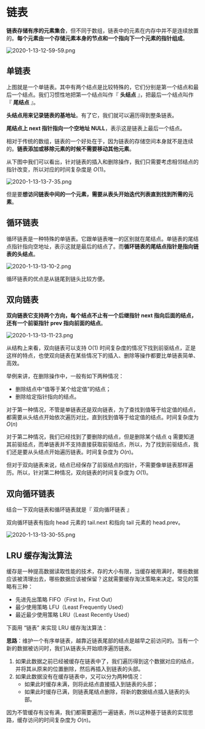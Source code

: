 # 链表

**链表存储有序的元素集合**，但不同于数组，链表中的元素在内存中并不是连续放置的。**每个元素由一个存储元素本身的节点和一个指向下一个元素的指针组成**。

![2020-1-13-12-59-59.png](https://garrik-default-imgs.oss-accelerate.aliyuncs.com/imgs/2020-1-13-12-59-59.png)

## 单链表

上图就是一个单链表。其中有两个结点是比较特殊的，它们分别是第一个结点和最后一个结点。我们习惯性地把第一个结点叫作『 **头结点** 』，把最后一个结点叫作『 **尾结点** 』。

**头结点用来记录链表的基地址**。有了它，我们就可以遍历得到整条链表。

**尾结点上 next 指针指向一个空地址 NULL**，表示这是链表上最后一个结点。

相对于传统的数组，链表的一个好处在于，因为链表的存储空间本身就不是连续的。**链表添加或移除元素的时候不需要移动其他元素**。

从下图中我们可以看出，针对链表的插入和删除操作，我们只需要考虑相邻结点的指针改变，所以对应的时间复杂度是 $O(1)$。

![2020-1-13-13-7-35.png](https://garrik-default-imgs.oss-accelerate.aliyuncs.com/imgs/2020-1-13-13-7-35.png)

但是要**想访问链表中间的一个元素，需要从表头开始迭代列表直到找到所需的元素**。

## 循环链表

循环链表是一种特殊的单链表。它跟单链表唯一的区别就在尾结点。单链表的尾结点指针指向空地址，表示这就是最后的结点了。而**循环链表的尾结点指针是指向链表的头结点**。

![2020-1-13-13-10-2.png](https://garrik-default-imgs.oss-accelerate.aliyuncs.com/imgs/2020-1-13-13-10-2.png)

循环链表的优点是从链尾到链头比较方便。

## 双向链表

**双向链表它支持两个方向，每个结点不止有一个后继指针 next 指向后面的结点，还有一个前驱指针 prev 指向前面的结点**。

![2020-1-13-13-11-23.png](https://garrik-default-imgs.oss-accelerate.aliyuncs.com/imgs/2020-1-13-13-11-23.png)

从结构上来看，双向链表可以支持 O(1) 时间复杂度的情况下找到前驱结点，正是这样的特点，也使双向链表在某些情况下的插入、删除等操作都要比单链表简单、高效。

举例来讲，在删除操作中，一般有如下两种情况：

- 删除结点中“值等于某个给定值”的结点；
- 删除给定指针指向的结点。

对于第一种情况，不管是单链表还是双向链表，为了查找到值等于给定值的结点，都需要从头结点开始依次遍历对比，直到找到值等于给定值的结点。时间复杂度为 $O(n)$

对于第二种情况，我们已经找到了要删除的结点，但是删除某个结点 q 需要知道其前驱结点，而单链表并不支持直接获取前驱结点，所以，为了找到前驱结点，我们还是要从头结点开始遍历链表。时间复杂度为 $O(n)$。

但对于双向链表来说，结点已经保存了前驱结点的指针，不需要像单链表那样遍历。所以，针对第二种情况，双向链表的时间复杂度为 $O(1)$。

## 双向循环链表

结合一下双向链表和循环链表就是『 双向循环链表 』

双向循环链表有指向 head 元素的 tail.next 和指向 tail 元素的 head.prev。

![2020-1-13-13-30-55.png](https://garrik-default-imgs.oss-accelerate.aliyuncs.com/imgs/2020-1-13-13-30-55.png)

## LRU 缓存淘汰算法

缓存是一种提高数据读取性能的技术，存的大小有限，当缓存被用满时，哪些数据应该被清理出去，哪些数据应该被保留？这就需要缓存淘汰策略来决定。常见的策略有三种：

- 先进先出策略 FIFO（First In，First Out）
- 最少使用策略 LFU（Least Frequently Used）
- 最近最少使用策略 LRU（Least Recently Used）

下面用 “链表” 来实现 LRU 缓存淘汰算法：

**思路**：维护一个有序单链表，越靠近链表尾部的结点是越早之前访问的。当有一个新的数据被访问时，我们从链表头开始顺序遍历链表。

1. 如果此数据之前已经被缓存在链表中了，我们遍历得到这个数据对应的结点，并将其从原来的位置删除，然后再插入到链表的头部。
2. 如果此数据没有在缓存链表中，又可以分为两种情况：
   - 如果此时缓存未满，则将此结点直接插入到链表的头部；
   - 如果此时缓存已满，则链表尾结点删除，将新的数据结点插入链表的头部。

因为不管缓存有没有满，我们都需要遍历一遍链表，所以这种基于链表的实现思路，缓存访问的时间复杂度为 $O(n)$。
